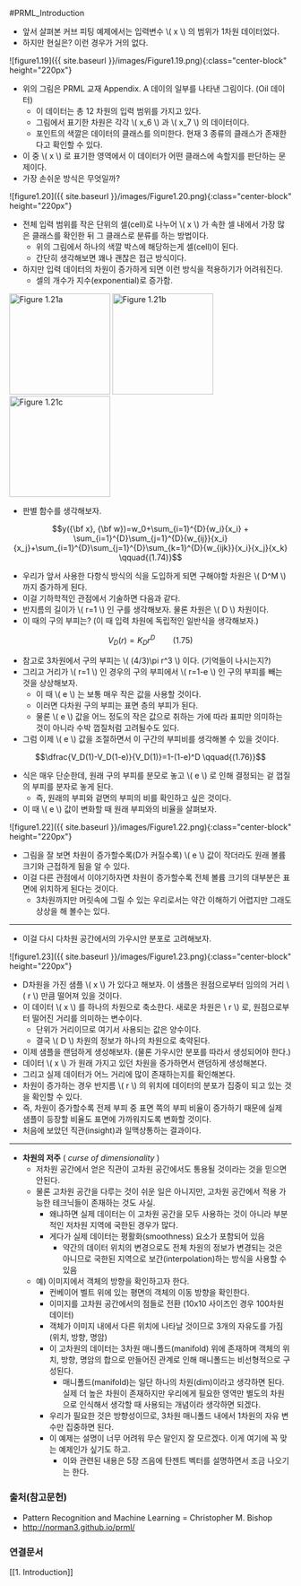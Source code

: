  
#PRML_Introduction 
- 앞서 살펴본 커브 피팅 예제에서는 입력변수 \\( x \\) 의 범위가 1차원 데이터었다.
- 하지만 현실은? 이런 경우가 거의 없다.

![figure1.19]({{ site.baseurl }}/images/Figure1.19.png){:class="center-block" height="220px"}

- 위의 그림은 PRML 교재 Appendix. A 데이의 일부를 나타낸 그림이다. (Oil 데이터)
    - 이 데이터는 총 12 차원의 입력 범위를 가지고 있다.
    - 그림에서 표기한 차원은 각각 \\( x\_6 \\) 과 \\( x\_7 \\) 의 데이터이다.
    - 포인트의 색깔은 데이터의 클래스를 의미한다. 현재 3 종류의 클래스가 존재한다고 확인할 수 있다.
- 이 중 \\( x \\) 로 표기한 영역에서 이 데이터가 어떤 클래스에 속할지를 판단하는 문제이다.
- 가장 손쉬운 방식은 무엇일까?

![figure1.20]({{ site.baseurl }}/images/Figure1.20.png){:class="center-block" height="220px"}

- 전체 입력 범위를 작은 단위의 셀(cell)로 나누어 \\( x \\) 가 속한 셀 내에서 가장 많은 클래스를 확인한 뒤 그 클래스로 분류를 하는 방법이다.
    - 위의 그림에서 하나의 색깔 박스에 해당하는게 셀(cell)이 된다.
    - 간단히 생각해보면 꽤나 괜찮은 접근 방식이다.
- 하지만 입력 데이터의 차원이 증가하게 되면 이런 방식을 적용하기가 어려워진다. 
    - 셀의 개수가 지수(exponential)로 증가함.

<div class="text-center">
  <img src="{{ site.baseurl }}/images/Figure1.21a.png" alt="Figure 1.21a" width="180px" />
  <img src="{{ site.baseurl }}/images/Figure1.21b.png" alt="Figure 1.21b" width="180px" />
  <img src="{{ site.baseurl }}/images/Figure1.21c.png" alt="Figure 1.21c" width="180px" />
</div>

- 판별 함수를 생각해보자.

$$y({\bf x}, {\bf w})=w_0+\sum_{i=1}^{D}{w_i}{x_i} + \sum_{i=1}^{D}\sum_{j=1}^{D}{w_{ij}}{x_i}{x_j}+\sum_{i=1}^{D}\sum_{j=1}^{D}\sum_{k=1}^{D}{w_{ijk}}{x_i}{x_j}{x_k} \qquad{(1.74)}$$

- 우리가 앞서 사용한 다항식 방식의 식을 도입하게 되면 구해야할 차원은 \\( D^M \\) 까지 증가하게 된다.
- 이걸 기하학적인 관점에서 기술하면 다음과 같다.
- 반지름의 길이가 \\( r=1 \\) 인 구를 생각해보자. 물론 차원은 \\( D \\) 차원이다.
- 이 때의 구의 부피는? (이 때 입력 차원에 독립적인 일반식을 생각해보자.)

$$V_D(r)=K_Dr^D \qquad{(1.75)}$$

- 참고로 3차원에서 구의 부피는 \\( (4/3)\pi r^3 \\) 이다. (기억들이 나시는지?)
- 그리고 거리가 \\( r=1 \\) 인 경우의 구의 부피에서 \\( r=1-e \\) 인 구의 부피를 빼는 것을 상상해보자.
    - 이 때 \\( e \\) 는 보통 매우 작은 값을 사용할 것이다.
    - 이러면 다차원 구의 부피는 표면 층의 부피가 된다. 
    - 물론 \\( e \\) 값을 어느 정도의 작은 값으로 취하는 가에 따라 표피만 의미하는 것이 아니라 수박 껍질처럼 고려될수도 있다.
- 그럼 이제 \\( e \\) 값을 조절하면서 이 구간의 부피비를 생각해볼 수 있을 것이다. 

$$\dfrac{V_D(1)-V_D(1-e)}{V_D(1)}=1-(1-e)^D \qquad{(1.76)}$$

- 식은 매우 단순한데, 원래 구의 부피를 분모로 놓고 \\( e \\) 로 인해 결정되는 겉 껍질의 부피를 분자로 놓게 된다.
    - 즉, 원래의 부피와 겉면의 부피의 비를 확인하고 싶은 것이다.
- 이 때 \\( e \\) 값이 변화할 때 원래 부피와의 비율을 살펴보자.

![figure1.22]({{ site.baseurl }}/images/Figure1.22.png){:class="center-block" height="220px"}

- 그림을 잘 보면 차원이 증가할수록(D가 커질수록) \\( e \\) 값이 작더라도 원래 볼륨 크기와 근접하게 됨을 알 수 있다.
- 이걸 다른 관점에서 이야기하자면 차원이 증가할수록 전체 볼륨 크기의 대부분은 표면에 위치하게 된다는 것이다.
    - 3차원까지만 머릿속에 그릴 수 있는 우리로서는 약간 이해하기 어렵지만 그래도 상상을 해 볼수는 있다.

-----

- 이걸 다시 다차원 공간에서의 가우시안 분포로 고려해보자.

![figure1.23]({{ site.baseurl }}/images/Figure1.23.png){:class="center-block" height="220px"}

- D차원을 가진 샘플 \\( x \\) 가 있다고 해보자. 이 샘플은 원점으로부터 임의의 거리 \\( r \\) 만큼 떨어져 있을 것이다.
- 이 데이터 \\( x \\) 를 하나의 차원으로 축소한다. 새로운 차원은 \\ r \\) 로, 원점으로부터 떨어진 거리를 의미하는 변수이다. 
    - 단위가 거리이므로 여기서 사용되는 값은 양수이다.
    - 결국 \\( D \\) 차원의 정보가 하나의 차원으로 축약된다.
- 이제 샘플을 랜덤하게 생성해보자. (물론 가우시안 분포를 따라서 생성되어야 한다.)
- 데이터 \\( x \\) 가 원래 가지고 있던 차원을 증가하면서 랜덤하게 생성해본다.
- 그리고 실제 데이터가 어느 거리에 많이 존재하는지를 확인해본다.
- 차원이 증가하는 경우 반지름 \\( r \\) 의 위치에 데이터의 분포가 집중이 되고 있는 것을 확인할 수 있다.
- 즉, 차원이 증가할수록 전제 부피 중 표면 쪽의 부피 비율이 증가하기 때문에 실제 샘플이 등장할 비율도 표면에 가까워지도록 변화할 것이다.
- 처음에 보았던 직관(insight)과 일맥상통하는 결과이다.

-----

- **차원의 저주** ( *curse of dimensionality* )
    - 저차원 공간에서 얻은 직관이 고차원 공간에서도 통용될 것이라는 것을 믿으면 안된다.
    - 물론 고차원 공간을 다루는 것이 쉬운 일은 아니지만, 고차원 공간에서 적용 가능한 테크닉들이 존재하는 것도 사실.
        - 왜냐하면 실제 데이터는 이 고차원 공간을 모두 사용하는 것이 아니라 부분적인 저차원 지역에 국한된 경우가 많다.
        - 게다가 실제 데이터는 평활화(smoothness) 요소가 포함되어 있음
            - 약간의 데이터 위치의 변경으로도 전체 차원의 정보가 변경되는 것은 아니므로 국한된 지역으로 보간(interpolation)하는 방식을 사용할 수 있음
    - 예) 이미지에서 객체의 방향을 확인하고자 한다.
        - 컨베이어 벨트 위에 있는 평면의 객체의 이동 방향을 확인한다.
        - 이미지를 고차원 공간에서의 점들로 전환 (10x10 사이즈인 경우 100차원 데이터)
        - 객체가 이미지 내에서 다른 위치에 나타날 것이므로 3개의 자유도를 가짐 (위치, 방향, 명암)
        - 이 고차원의 데이터는 3차원 매니폴드(manifold) 위에 존재하며 객체의 위치, 방향, 명암의 합으로 만들어진 관계로 인해 매니폴드는 비선형적으로 구성된다.
            - 매니폴드(manifold)는 일단 하나의 차원(dim)이라고 생각하면 된다. 실제 더 높은 차원이 존재하지만 우리에게 필요한 영역만 별도의 차원으로 인식해서 생각할 때 사용되는 개념이라 생각하면 되겠다.
        - 우리가 필요한 것은 방향성이므로, 3차원 매니폴드 내에서 1차원의 자유 변수만 집중하면 된다.
        - 이 예제는 설명이 너무 어려워 무슨 말인지 잘 모르겠다. 이게 여기에 꼭 맞는 예제인가 싶기도 하고.
            - 이와 관련된 내용은 5장 즈음에 탄젠트 벡터를 설명하면서 조금 나오기는 한다.

### 출처(참고문헌)
- Pattern Recognition and Machine Learning = Christopher M. Bishop
- http://norman3.github.io/prml/

### 연결문서
[[1. Introduction]]